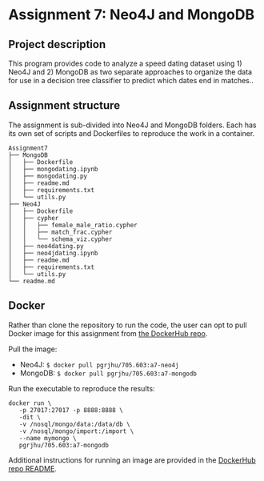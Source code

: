 # Assignment 7: Neo4J and MongoDB

## Project description

This program provides code to analyze a speed dating dataset using 1) Neo4J and 2) MongoDB as two separate approaches to organize the data for use in a decision tree classifier to predict which dates end in matches..

## Assignment structure

The assignment is sub-divided into Neo4J and MongoDB folders. Each has its own set of scripts and Dockerfiles to reproduce the work in a container.
```
Assignment7
├── MongoDB
│   ├── Dockerfile
│   ├── mongodating.ipynb
│   ├── mongodating.py
│   ├── readme.md
│   ├── requirements.txt
│   └── utils.py
├── Neo4J
│   ├── Dockerfile
│   ├── cypher
│   │   ├── female_male_ratio.cypher
│   │   ├── match_frac.cypher
│   │   └── schema_viz.cypher
│   ├── neo4dating.py
│   ├── neo4jdating.ipynb
│   ├── readme.md
│   ├── requirements.txt
│   └── utils.py
└── readme.md
```

## Docker

Rather than clone the repository to run the code, the user can opt to pull Docker image for this assignment from [the DockerHub repo](https://hub.docker.com/repository/docker/pgrjhu/705.603/general).

Pull the image: 
* Neo4J: `$ docker pull pgrjhu/705.603:a7-neo4j`
* MongoDB: `$ docker pull pgrjhu/705.603:a7-mongodb`

Run the executable to reproduce the results: 
```
docker run \
   -p 27017:27017 -p 8888:8888 \
   -dit \
   -v /nosql/mongo/data:/data/db \
   -v /nosql/mongo/import:/import \
   --name mymongo \
   pgrjhu/705.603:a7-mongodb
```

Additional instructions for running an image are provided in the [DockerHub repo README](https://hub.docker.com/repository/docker/pgrjhu/705.603/general).

